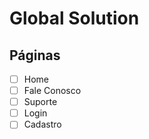 # Global Solution



## Páginas
- [ ] Home
- [ ] Fale Conosco
- [ ] Suporte
- [ ] Login
- [ ] Cadastro